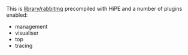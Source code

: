 This is [library/rabbitmq](https://github.com/docker-library/rabbitmq/) precompiled with HiPE and a number of plugins enabled:
- management
- visualiser
- top
- tracing

